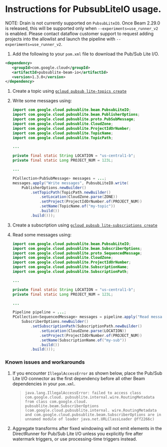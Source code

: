 # Instructions for PubsubLiteIO usage.

NOTE: Drain is not currently supported on `PubsubLiteIO`. Once Beam 2.29.0 is released, this will be supported
only when `--experiments=use_runner_v2` is enabled. Please contact dataflow customer support to request adding projects
into the allowlist and launch the pipeline with `--experiments=use_runner_v2`.

1. Add the following to your `pom.xml` file to download the Pub/Sub Lite I/O.
```xml
<dependency>
   <groupId>com.google.cloud</groupId>
   <artifactId>pubsublite-beam-io</artifactId>
   <version>1.3.0</version>
</dependency>
```
1. Create a topic using [`gcloud pubsub lite-topics create`](https://cloud.google.com/sdk/gcloud/reference/pubsub/lite-topics/create)
1. Write some messages using:

    ```java
    import com.google.cloud.pubsublite.beam.PubsubLiteIO;
    import com.google.cloud.pubsublite.beam.PublisherOptions;
    import com.google.cloud.pubsublite.proto.PubSubMessage;
    import com.google.cloud.pubsublite.CloudZone;
    import com.google.cloud.pubsublite.ProjectIdOrNumber;
    import com.google.cloud.pubsublite.TopicName;
    import com.google.cloud.pubsublite.TopicPath;
    
    ...
    
    private final static String LOCATION = "us-central1-b";
    private final static Long PROJECT_NUM = 123L;
    
    ...
    
    PCollection<PubSubMessage> messages = ...;
    messages.apply("Write messages", PubsubLiteIO.write(
        PublisherOptions.newBuilder()
            .setTopicPath(TopicPath.newBuilder()
                .setLocation(CloudZone.parse(ZONE))
                .setProject(ProjectIdOrNumber.of(PROJECT_NUM))
                .setName(TopicName.of("my-topic"))
                .build())
            .build()));
    ```
1. Create a subscription using [`gcloud pubsub lite-subscriptions create`](https://cloud.google.com/sdk/gcloud/reference/pubsub/subscriptions/create)
1. Read some messages using:

    ```java
    import com.google.cloud.pubsublite.beam.PubsubLiteIO;
    import com.google.cloud.pubsublite.beam.SubscriberOptions;
    import com.google.cloud.pubsublite.proto.SequencedMessage;
    import com.google.cloud.pubsublite.CloudZone;
    import com.google.cloud.pubsublite.ProjectIdOrNumber;
    import com.google.cloud.pubsublite.SubscriptionName;
    import com.google.cloud.pubsublite.SubscriptionPath;
    
    ...
    
    private final static String LOCATION = "us-central1-b";
    private final static Long PROJECT_NUM = 123L;
    
    ...
    
    Pipeline pipeline = ...;
    PCollection<SequencedMessage> messages = pipeline.apply("Read messages", PubsubLiteIO.read(
        SubscriberOptions.newBuilder()
            .setSubscriptionPath(SubscriptionPath.newBuilder()
                .setLocation(CloudZone.parse(LOCATION))
                .setProject(ProjectIdOrNumber.of(PROJECT_NUM))
                .setName(SubscriptionName.of("my-sub"))
                .build())
            .build()));
    ```

### Known issues and workarounds
1. If you encounter `IllegalAccessError` as shown below, place the Pub/Sub Lite
 I/O connector as the first dependency before all other Beam dependencies in
  your `pom.xml`.

    >`java.lang.IllegalAccessError: failed to access class com.google.cloud.
    pubsublite.internal.wire.RoutingMetadata from class com.google.cloud.
    pubsublite.beam.SubscriberOptions (com.google.cloud.pubsublite.internal.
    wire.RoutingMetadata and com.google.cloud.pubsublite.beam.SubscriberOptions
    are in unnamed module of loader java.net.URLClassLoader @ff2266c)`

1. Aggregate transforms after fixed windowing will not emit elements in the
DirectRunner for Pub/Sub Lite I/O unless you explicitly fire after watermark
triggers, or use processing-time triggers instead.
